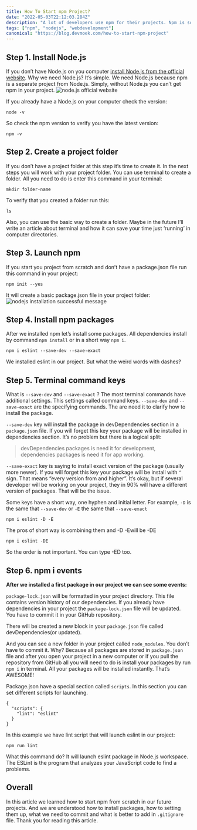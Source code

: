 ```yaml
---
title: How To Start npm Project?
date: "2022-05-03T22:12:03.284Z"
description: "A lot of developers use npm for their projects. Npm is so useful feature for programmers. So how to install npm on your machine? How to packages?"
tags: ["npm", "nodejs", "webdevelopment"]
canonical: "https://blog.devmoek.com/how-to-start-npm-project"
---
```


## Step 1. Install Node.js

If you don’t have Node.js on you computer [install Node.js from the official website](https://nodejs.org/en/). Why we need Node.js? It’s simple. We need Node.js because npm is a separate project from Node.js. Simply, without Node.js you can’t get npm in your project.
![node.js official website](https://dev-to-uploads.s3.amazonaws.com/uploads/articles/mzbvcg3rp686xiksra0i.png)

If you already have a Node.js on your computer check the version:

```
node -v
```

So check the npm version to verify you have the latest version:
```
npm -v
```

## Step 2. Create a project folder
If you don’t have a project folder at this step it’s time to create it. In the next steps you will work with your project folder. You can use terminal to create a folder. All you need to do is enter this command in your terminal:

```
mkdir folder-name
```

To verify that you created a folder run this:

```
ls
```

Also, you can use the basic way to create a folder. Maybe in the future I’ll write an article about terminal and how it can save your time just ‘running’ in computer directories.

## Step 3. Launch npm
If you start you project from scratch and don’t have a package.json file run this command in your project:

```
npm init --yes
```
It will create a basic package.json file in your project folder:
![nodejs installation successful message](https://dev-to-uploads.s3.amazonaws.com/uploads/articles/8rqu7vrm06otq1akwdli.png)

## Step 4. Install npm packages
After we installed npm let’s install some packages. All dependencies install by command `npm install` or in a short way `npm i`.

```
npm i eslint --save-dev --save-exact
```
We installed eslint in our project. But what the weird words with dashes?

## Step 5. Terminal command keys
What is `--save-dev` and `--save-exact` ?
The most terminal commands have additional settings. This settings called command keys.
`--save-dev` and `--save-exact` are the specifying commands. The are need it to clarify how to install the package.

`--save-dev` key will install the package in devDependencies section in a `package.json` file. If you will forget this key your package will be installed in dependencies section. It’s no problem but there is a logical split: 

> devDependencies packages is need it for development, dependencies packages is need it for app working.

`--save-exact` key is saying to install exact version of the package (usually more newer). If you will forget this key your package will be install with `^` sign. That means “every version from and higher”. It’s okay, but if several developer will be working on your project, they in 90% will have a different version of packages. That will be the issue.

Some keys have a short way, one hyphen and initial letter. For example, `-D` is the same that `--save-dev` or `-E` the same that `--save-exact`

```
npm i eslint -D -E 
```

The pros of short way is combining them and -D -Ewill be -DE

```
npm i eslint -DE 
```

So the order is not important. You can type -ED too.

## Step 6. npm i events
**After we installed a first package in our project we can see some events:**

`package-lock.json` will be formatted in your project directory. This file contains version history of our dependencies. If you already have dependencies in your project the `package-lock.json` file will be updated. You have to commit it in your GitHub repository.

There will be created a new block in your `package.json` file called devDependencies(or updated).

And you can see a new folder in your project called `node_modules`. You don’t have to commit it. Why? Because all packages are stored in `package.json` file and after you open your project in a new computer or if you pull the repository from GitHub all you will need to do is install your packages by run `npm i` in terminal. All your packages will be installed instantly. That’s AWESOME!

Package.json have a special section called `scripts`. In this section you can set different scripts for launching.

```
{
  "scripts": {
    "lint": "eslint"
  }
}
```

In this example we have lint script that will launch eslint in our project:

```
npm run lint
```

What this command do? It will launch eslint package in Node.js workspace. The ESLint is the program that analyzes your JavaScript code to find a problems.

## Overall
In this article we learned how to start npm from scratch in our future projects. And we are understood how to install packages, how to setting them up, what we need to commit and what is better to add in `.gitignore` file. Thank you for reading this article.
